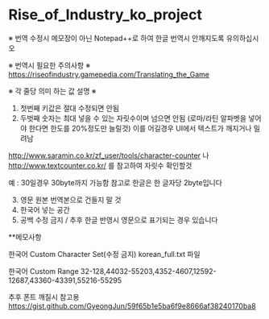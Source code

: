 # Rise_of_Industry_ko_project


※ 번역 수정시 메모장이 아닌 Notepad++로 하여 한글 번역시 안깨지도록 유의하십시오

※ 번역시 필요한 주의사항 ※
https://riseofindustry.gamepedia.com/Translating_the_Game


   ※ 각 줄당 의미 하는 값 설명 ※
   1) 첫번째 키값은 절대 수정되면 안됨
   2) 두벗째 숫자는 최대 넣을 수 있는 자릿수이며 넘으면 안됨
   (로마/라틴 알파벳을 넣어야 한다면 한도를 20%정도만 늘릴것)
   이를 어길경우 UI에서 텍스트가 깨지거나 밀려남
   
   http://www.saramin.co.kr/zf_user/tools/character-counter 나<br>
   http://www.textcounter.co.kr/
   를 참고하여 자릿수 확인할것

   예 : 30일경우 30byte까지 가능함 참고로 한글은 한 글자당 2byte입니다
   
   3) 영문 원본 번역본으로 건들지 말 것
   4) 한국어 넣는 공간
   5) 공백 수정 금지 / 추후 한글 반영시 영문으로 표기되는 경우 있습니다


**메모사항

한국어 Custom Character Set(수정 금지)
korean_full.txt 파일

한국어 Custom Range
32-128,44032-55203,4352-4607,12592-12687,43360-43391,55216-55295

추후 폰트 깨질시 참고용
https://gist.github.com/GyeongJun/59f65b1e5ba6f9e8666af38240170ba8
